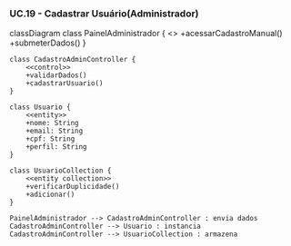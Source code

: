 ### UC.19 - Cadastrar Usuário(Administrador)
classDiagram
    class PainelAdministrador {
        <<boundary>>
        +acessarCadastroManual()
        +submeterDados()
    }

    class CadastroAdminController {
        <<control>>
        +validarDados()
        +cadastrarUsuario()
    }

    class Usuario {
        <<entity>>
        +nome: String
        +email: String
        +cpf: String
        +perfil: String
    }

    class UsuarioCollection {
        <<entity collection>>
        +verificarDuplicidade()
        +adicionar()
    }

    PainelAdministrador --> CadastroAdminController : envia dados
    CadastroAdminController --> Usuario : instancia
    CadastroAdminController --> UsuarioCollection : armazena
